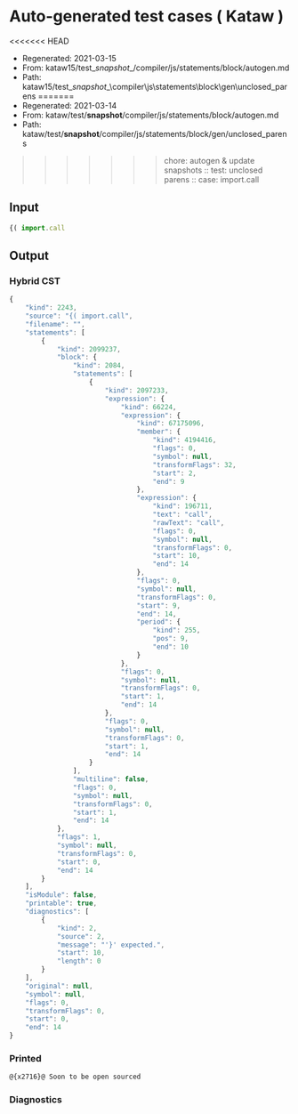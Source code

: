 # Auto-generated test cases ( Kataw )
<<<<<<< HEAD
- Regenerated: 2021-03-15
- From: kataw15/test\__snapshot__/compiler/js/statements/block/autogen.md
- Path: kataw15/test\__snapshot__\compiler\js\statements\block\gen\unclosed_parens
=======
- Regenerated: 2021-03-14
- From: kataw/test/__snapshot__/compiler/js/statements/block/autogen.md
- Path: kataw/test/__snapshot__/compiler/js/statements/block/gen/unclosed_parens
>>>>>>> chore: autogen & update snapshots
> :: test: unclosed parens
> :: case: import.call
## Input

`````js
{( import.call
`````

## Output

### Hybrid CST

```javascript
{
    "kind": 2243,
    "source": "{( import.call",
    "filename": "",
    "statements": [
        {
            "kind": 2099237,
            "block": {
                "kind": 2084,
                "statements": [
                    {
                        "kind": 2097233,
                        "expression": {
                            "kind": 66224,
                            "expression": {
                                "kind": 67175096,
                                "member": {
                                    "kind": 4194416,
                                    "flags": 0,
                                    "symbol": null,
                                    "transformFlags": 32,
                                    "start": 2,
                                    "end": 9
                                },
                                "expression": {
                                    "kind": 196711,
                                    "text": "call",
                                    "rawText": "call",
                                    "flags": 0,
                                    "symbol": null,
                                    "transformFlags": 0,
                                    "start": 10,
                                    "end": 14
                                },
                                "flags": 0,
                                "symbol": null,
                                "transformFlags": 0,
                                "start": 9,
                                "end": 14,
                                "period": {
                                    "kind": 255,
                                    "pos": 9,
                                    "end": 10
                                }
                            },
                            "flags": 0,
                            "symbol": null,
                            "transformFlags": 0,
                            "start": 1,
                            "end": 14
                        },
                        "flags": 0,
                        "symbol": null,
                        "transformFlags": 0,
                        "start": 1,
                        "end": 14
                    }
                ],
                "multiline": false,
                "flags": 0,
                "symbol": null,
                "transformFlags": 0,
                "start": 1,
                "end": 14
            },
            "flags": 1,
            "symbol": null,
            "transformFlags": 0,
            "start": 0,
            "end": 14
        }
    ],
    "isModule": false,
    "printable": true,
    "diagnostics": [
        {
            "kind": 2,
            "source": 2,
            "message": "'}' expected.",
            "start": 10,
            "length": 0
        }
    ],
    "original": null,
    "symbol": null,
    "flags": 0,
    "transformFlags": 0,
    "start": 0,
    "end": 14
}
```

### Printed

```javascript
@{x2716}@ Soon to be open sourced
```

### Diagnostics

```javascript

```

